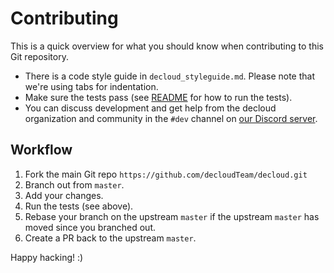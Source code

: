 # Contributing

This is a quick overview for what you should know when contributing to this Git repository.

 - There is a code style guide in `decloud_styleguide.md`. Please note that we're using tabs for indentation.
 - Make sure the tests pass (see [README](README.md) for how to run the tests).
 - You can discuss development and get help from the decloud organization and community in the `#dev` channel on [our Discord server](https://discord.gg/3UTNZky).

## Workflow

 1. Fork the main Git repo `https://github.com/decloudTeam/decloud.git`
 2. Branch out from `master`.
 3. Add your changes.
 4. Run the tests (see above).
 5. Rebase your branch on the upstream `master` if the upstream `master` has moved since you branched out.
 6. Create a PR back to the upstream `master`.

Happy hacking! :)
